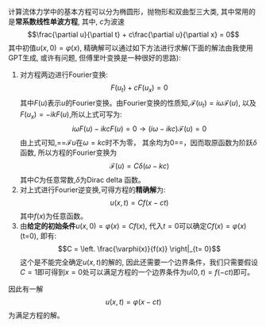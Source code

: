 计算流体力学中的基本方程可以分为椭圆形，抛物形和双曲型三大类, 其中常用的是**常系数线性单波方程**, 其中, $c$为波速 
$$\frac{\partial u}{\partial t} + c\frac{\partial u}{\partial x} = 0$$
其中初值$u(x,0) = \varphi(x)$,  精确解可以通过如下方法进行求解(下面的解法由我使用GPT生成, 或许有问题, 但傅里叶变换是一种很好的思路): 
1. 对方程两边进行Fourier变换:
$$F(u_{t}) + cF(u_{x}) = 0$$
其中$F(u)$表示$u$的Fourier变换。由Fourier变换的性质知,$\mathcal{F}(u_t) = i\omega \mathcal{F}(u)$, 以及$F(u_x) = -ikF(u)$,所以上式可写为:
$$i\omega F(u) - ikcF(u) = 0\rightarrow (i\omega - ikc) \mathcal{F}(u) = 0$$
由上式可知,==$\mathcal{F}{u}$在$\omega = kc$时不为零， 其余均为0==，因而取原函数为阶跃$\delta$函数, 所以方程的Fourier变换为
$$\mathcal{F}(u) = C\delta(\omega - kc)$$
其中$C$为任意常数,$\delta$为Dirac delta 函数。
2. 对上式进行Fourier逆变换,可得方程的**精确解**为:
$$u(x,t) = Cf(x - ct)$$
其中$f(x)$为任意函数。
3. 由**给定的初始条件**$u(x, 0) =\varphi(x) = Cf(x)$, 代入$t=0$可以确定$Cf(x) = \varphi(x)$(t=0), 即有: 
$$C = \left. \frac{\varphi(x)}{f(x)} \right|_{t= 0}$$
这个是不能完全确定$u(x,t)$的解的, 因此还需要一个边界条件，我们只需要假设$C = 1$即可得到$x = 0$处可以满足方程的一个边界条件为$u(0, t) = f(-ct)$即可。

因此有一解
$$u(x,t) = \varphi(x - ct)$$
为满足方程的解。

